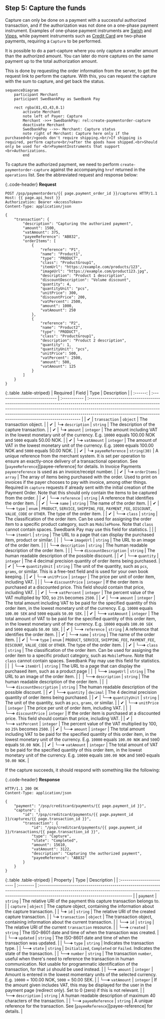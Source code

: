 ## Step 5: Capture the funds

Capture can only be done on a payment with a successful authorized transaction,
and if the authorization was not done on a one-phase payment instrument.
Examples of one-phase payment instruments are [Swish](/payments/swish/index.md)
and [Vipps](/payments/vipps/index.md), while payment instruments such as
[Credit Card](/payments/card/index.md) are two-phase payments, requiring
a `Capture` to be performed.

It is possible to do a part-capture where you only capture a smaller amount
than the authorized amount. You can later do more captures on the same payment
up to the total authorization amount.

This is done by requesting the order information from the server, to get the
request link to perform the capture. With this, you can request the capture
with the sum to capture, and get back the status.

```mermaid
sequenceDiagram
    participant Merchant
    participant SwedbankPay as Swedbank Pay

    rect rgba(81,43,43,0.1)
        activate Merchant
        note left of Payer: Capture
        Merchant ->>+ SwedbankPay: rel:create-paymentorder-capture
        deactivate Merchant
        SwedbankPay -->>- Merchant: Capture status
        note right of Merchant: Capture here only if the purchased<br/>goods don't require shipping.<br/>If shipping is required, perform capture<br/>after the goods have shipped.<br>Should only be used for <br>PaymentInstruments that support <br>Authorizations.
        end
```

To capture the authorized payment, we need to perform
`create-paymentorder-capture` against the accompanying `href` returned in the
`operations` list. See the abbreviated request and response below:

{:.code-header}
**Request**

```http
POST /psp/paymentorders/{{ page.payment_order_id }}/captures HTTP/1.1
Host: {{ page.api_host }}
Authorization: Bearer <AccessToken>
Content-Type: application/json

{
    "transaction": {
        "description": "Capturing the authorized payment",
        "amount": 1500,
        "vatAmount": 375,
        "payeeReference": "AB832",
        "orderItems": [
            {
                "reference": "P1",
                "name": "Product1",
                "type": "PRODUCT",
                "class": "ProductGroup1",
                "itemUrl": "https://example.com/products/123",
                "imageUrl": "https://example.com/product123.jpg",
                "description": "Product 1 description",
                "discountDescription": "Volume discount",
                "quantity": 4,
                "quantityUnit": "pcs",
                "unitPrice": 300,
                "discountPrice": 200,
                "vatPercent": 2500,
                "amount": 1000,
                "vatAmount": 250
            },
            {
                "reference": "P2",
                "name": "Product2",
                "type": "PRODUCT",
                "class": "ProductGroup1",
                "description": "Product 2 description",
                "quantity": 1,
                "quantityUnit": "pcs",
                "unitPrice": 500,
                "vatPercent": 2500,
                "amount": 500,
                "vatAmount": 125
            }
        ]
    }
}
```

{:.table .table-striped}
| Required | Field                       | Type         | Description                                                                                                                                                                                                                                                                                                           |
| :------: | :----------------------------- | :----------- | :-------------------------------------------------------------------------------------------------------------------------------------------------------------------------------------------------------------------------------------------------------------------------------------------------------------------- |
|  ✔︎︎︎︎︎  | `transaction`                  | `object`     | The transaction object.                                                                                                                                                                                                                                                                                               |
|  ✔︎︎︎︎︎  | └➔&nbsp;`description`          | `string`     | The description of the capture transaction.                                                                                                                                                                                                                                                                           |
|  ✔︎︎︎︎︎  | └➔&nbsp;`amount`               | `integer`    | The amount including VAT in the lowest monetary unit of the currency. E.g. `10000` equals 100.00 NOK and `5000` equals 50.00 NOK.                                                                                                                                                                                     |
|  ✔︎︎︎︎︎  | └➔&nbsp;`vatAmount`            | `integer`    | The amount of VAT in the lowest monetary unit of the currency. E.g. `10000` equals 100.00 NOK and `5000` equals 50.00 NOK.                                                                                                                                                                                            |
|  ✔︎︎︎︎︎  | └➔&nbsp;`payeeReference`       | `string(30)` | A unique reference from the merchant system. It is set per operation to ensure an exactly-once delivery of a transactional operation. See [`payeeReference`][payee-reference] for details. In Invoice Payments `payeereference` is used as an invoice/receipt number.                                                   |
|  ✔︎︎︎︎︎  | └➔&nbsp;`orderItems`           | `array`      | The array of items being purchased with the order. Used to print on invoices if the payer chooses to pay with invoice, among other things. Required in `capture` requests if already sent with the initial creation of the Payment Order. Note that this should only contain the items to be captured from the order. |
|  ✔︎︎︎︎︎  | └─➔&nbsp;`reference`           | `string`     | A reference that identifies the order item.                                                                                                                                                                                                                                                                           |
|  ✔︎︎︎︎︎  | └─➔&nbsp;`name`                | `string`     | The name of the order item.                                                                                                                                                                                                                                                                                           |
|  ✔︎︎︎︎︎  | └─➔&nbsp;`type`                | `enum`       | `PRODUCT`, `SERVICE`, `SHIPPING_FEE`, `PAYMENT_FEE`, `DISCOUNT`, `VALUE_CODE` or `OTHER`. The type of the order item.                                                                                                                                                                                                 |
|  ✔︎︎︎︎︎  | └─➔&nbsp;`class`               | `string`     | The classification of the order item. Can be used for assigning the order item to a specific product category, such as `MobilePhone`. Note that `class` cannot contain spaces. Swedbank Pay may use this field for statistics.                                                                                        |
|          | └─➔&nbsp;`itemUrl`             | `string`     | The URL to a page that can display the purchased item, product or similar.                                                                                                                                                                                                                                            |
|   ︎︎︎    | └─➔&nbsp;`imageUrl`            | `string`     | The URL to an image of the order item.                                                                                                                                                                                                                                                                                |
|          | └─➔&nbsp;`description`         | `string`     | The human readable description of the order item.                                                                                                                                                                                                                                                                     |
|          | └─➔&nbsp;`discountDescription` | `string`     | The human readable description of the possible discount.                                                                                                                                                                                                                                                              |
|  ✔︎︎︎︎︎  | └─➔&nbsp;`quantity`            | `integer`    | The 4 decimal precision quantity of order items being purchased.                                                                                                                                                                                                                                                      |
|  ✔︎︎︎︎︎  | └─➔&nbsp;`quantityUnit`        | `string`     | The unit of the quantity, such as `pcs`, `grams`, or similar. This is a free-text field and is used for your own book keeping.                                                                                                                                                                                        |
|  ✔︎︎︎︎︎  | └─➔&nbsp;`unitPrice`           | `integer`    | The price per unit of order item, including VAT.                                                                                                                                                                                                                                                                      |
|          | └─➔&nbsp;`discountPrice`       | `integer`    | If the order item is purchased at a discounted price. This field should contain that price, including VAT.                                                                                                                                                                                                         |
|  ✔︎︎︎︎︎  | └─➔&nbsp;`vatPercent`          | `integer`    | The percent value of the VAT multiplied by 100, so `25%` becomes `2500`.                                                                                                                                                                                                                                              |
|  ✔︎︎︎︎︎  | └─➔&nbsp;`amount`              | `integer`    | The total amount including VAT to be paid for the specified quantity of this order item, in the lowest monetary unit of the currency. E.g. `10000` equals `100.00 SEK` and `5000` equals `50.00 SEK`.                                                                                                                 |
|  ✔︎︎︎︎︎  | └─➔&nbsp;`vatAmount`           | `integer`    | The total amount of VAT to be paid for the specified quantity of this order item, in the lowest monetary unit of the currency. E.g. `10000` equals `100.00 SEK` and `5000` equals `50.00 SEK`.                                                                                                                        |
|  ✔︎︎︎︎︎  | └─➔&nbsp;`reference`           | `string`     | A reference that identifies the order item.                                                                                                                                                                                                                                                                           |
|  ✔︎︎︎︎︎  | └─➔&nbsp;`name`                | `string`     | The name of the order item.                                                                                                                                                                                                                                                                                           |
|  ✔︎︎︎︎︎  | └─➔&nbsp;`type`                | `enum`       | `PRODUCT`, `SERVICE`, `SHIPPING_FEE`, `PAYMENT_FEE`, `DISCOUNT`, `VALUE_CODE` or `OTHER`. The type of the order item.                                                                                                                                                                                                 |
|  ✔︎︎︎︎︎  | └─➔&nbsp;`class`               | `string`     | The classification of the order item. Can be used for assigning the order item to a specific product category, such as `MobilePhone`. Note that `class` cannot contain spaces. Swedbank Pay may use this field for statistics.                                                                                        |
|   ︎︎︎    | └─➔&nbsp;`itemUrl`             | `string`     | The URL to a page that can display the purchased item, such as a product page                                                                                                                                                                                                                                         |
|   ︎︎︎    | └─➔&nbsp;`imageUrl`            | `string`     | The URL to an image of the order item.                                                                                                                                                                                                                                                                                |
|   ︎︎︎    | └─➔&nbsp;`description`         | `string`     | The human readable description of the order item.                                                                                                                                                                                                                                                                     |
|   ︎︎︎    | └─➔&nbsp;`discountDescription` | `string`     | The human readable description of the possible discount.                                                                                                                                                                                                                                                              |
|  ✔︎︎︎︎︎  | └─➔&nbsp;`quantity`            | `decimal`    | The 4 decimal precision quantity of order items being purchased.                                                                                                                                                                                                                                                      |
|  ✔︎︎︎︎︎  | └─➔&nbsp;`quantityUnit`        | `string`     | The unit of the quantity, such as `pcs`, `grams`, or similar.                                                                                                                                                                                                                                                         |
|  ✔︎︎︎︎︎  | └─➔&nbsp;`unitPrice`           | `integer`    | The price per unit of order item, including VAT.                                                                                                                                                                                                                                                                      |
|   ︎︎︎    | └─➔&nbsp;`discountPrice`       | `integer`    | If the order item is purchased at a discounted price. This field should contain that price, including VAT.                                                                                                                                                                                                         |
|  ✔︎︎︎︎︎  | └─➔&nbsp;`vatPercent`          | `integer`    | The percent value of the VAT multiplied by 100, so `25%` becomes `2500`.                                                                                                                                                                                                                                              |
|  ✔︎︎︎︎︎  | └─➔&nbsp;`amount`              | `integer`    | The total amount including VAT to be paid for the specified quantity of this order item, in the lowest monetary unit of the currency. E.g. `10000` equals `100.00 NOK` and `500`0 equals `50.00 NOK`.                                                                                                                 |
|  ✔︎︎︎︎︎  | └─➔&nbsp;`vatAmount`           | `integer`    | The total amount of VAT to be paid for the specified quantity of this order item, in the lowest monetary unit of the currency. E.g. `10000` equals `100.00 NOK` and `500`0 equals `50.00 NOK`.                                                                                                                        |

If the capture succeeds, it should respond with something like the following:

{:.code-header}
**Response**

```http
HTTP/1.1 200 OK
Content-Type: application/json

{
    "payment": "/psp/creditcard/payments/{{ page.payment_id }}",
    "capture": {
        "id": "/psp/creditcard/payments/{{ page.payment_id }}/captures/{{ page.transaction_id }}",
        "transaction": {
            "id": "/psp/creditcard/payments/{{ page.payment_id }}/transactions/{{ page.transaction_id }}",
            "type": "Capture",
            "state": "Completed",
            "amount": 15610,
            "vatAmount": 3122,
            "description": "Capturing the authorized payment",
            "payeeReference": "AB832"
        }
    }
}
```

{:.table .table-striped}
| Property                  | Type      | Description                                                                                                                                                                                                  |
| :------------------------ | :-------- | :----------------------------------------------------------------------------------------------------------------------------------------------------------------------------------------------------------- |
| `payment`                 | `string`  | The relative URI of the payment this capture transaction belongs to.                                                                                                                                         |
| `capture`                 | `object`  | The capture object, containing the information about the capture transaction.                                                                                                                                |
| └➔&nbsp;`id`              | `string`  | The relative URI of the created capture transaction.                                                                                                                                                         |
| └➔&nbsp;`transaction`     | `object`  | The transaction object, containing information about the current transaction.                                                                                                                                |
| └─➔&nbsp;`id`             | `string`  | The relative URI of the current `transaction` resource.                                                                                                                                                      |
| └─➔&nbsp;`created`        | `string`  | The ISO-8601 date and time of when the transaction was created.                                                                                                                                              |
| └─➔&nbsp;`updated`        | `string`  | The ISO-8601 date and time of when the transaction was updated.                                                                                                                                              |
| └─➔&nbsp;`type`           | `string`  | Indicates the transaction type.                                                                                                                                                                              |
| └─➔&nbsp;`state`          | `string`  | `Initialized`, `Completed` or `Failed`. Indicates the state of the transaction.                                                                                                                              |
| └─➔&nbsp;`number`         | `string`  | The transaction `number`, useful when there's need to reference the transaction in human communication. Not usable for programmatic identification of the transaction, for that `id` should be used instead. |
| └─➔&nbsp;`amount`         | `integer` | Amount is entered in the lowest momentary units of the selected currency. E.g. `10000` = 100.00 NOK, `5000` = 50.00 SEK.                                                                                     |
| └─➔&nbsp;`vatAmount`      | `integer` | If the amount given includes VAT, this may be displayed for the user in the payment page (redirect only). Set to 0 (zero) if this is not relevant.                                                           |
| └─➔&nbsp;`description`    | `string`  | A human readable description of maximum 40 characters of the transaction.                                                                                                                                    |
| └─➔&nbsp;`payeeReference` | `string`  | A unique reference for the transaction. See [`payeeReference`][payee-reference] for details.                                                                                                                 |

